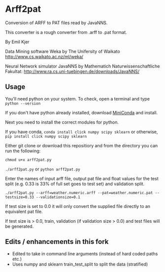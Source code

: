 Arff2pat
========

Conversion of ARFF to PAT files read by JavaNNS.

This converter is a rough converter from .arff to .pat format.

By Emil Kjer


Data Mining software Weka by The Unifersity of Waikato
http://www.cs.waikato.ac.nz/ml/weka/


Neural Network simulator JavaNNS by Mathematich Naturwissenschaftliche Fakultat:
http://www.ra.cs.uni-tuebingen.de/downloads/JavaNNS/

## Usage

You'll need python on your system. To check, open a terminal and type ```python --version```

If you don't have python already installed, download [MiniConda](http://conda.pydata.org/miniconda.html) and install. 

Next you need to install the correct modules for python.

If you have conda, ```conda install click numpy scipy sklearn``` or otherwise, ```pip install click numpy scipy sklearn```

Either git clone or download this repositiory and from the directory you can run the following:

```chmod u+x arff2pat.py```

```./arff2pat.py``` or ```python arff2pat.py```

Enter the names of input arff file, output pat file and float values for the test split (e.g. 0.33 is 33% of full set goes to test set) and validation split.

```
./arff2pat.py --arff=weather.numeric.arff --pat=weather.numeric.pat --testsize=0.33 --validationsize=0.1
```

If test size is set to 0.0 it will only convert the supplied file directly to an equivalent pat file.

If test size is > 0.0, train, validation (if validation size > 0.0)  and test files will be generated.


## Edits / enhancements in this fork

* Edited to take in command line arguments (instead of hard coded paths etc.)
* Uses numpy and sklearn train_test_split to split the data (stratified)
